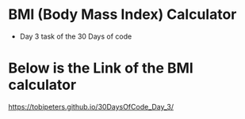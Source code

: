 # BMI (Body Mass Index) Calculator 
* Day 3 task of the 30 Days of code 
# Below is the Link of the BMI calculator  
https://tobipeters.github.io/30DaysOfCode_Day_3/
